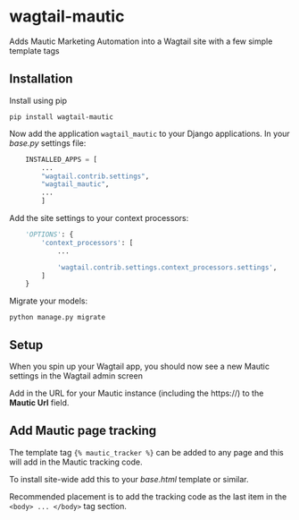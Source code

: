 # wagtail-mautic

Adds Mautic Marketing Automation into a Wagtail site with a few simple template tags

## Installation

Install using pip

    pip install wagtail-mautic

Now add the application `wagtail_mautic` to your Django applications. In your _base.py_ settings file:

```python
    INSTALLED_APPS = [
        ...
        "wagtail.contrib.settings",
        "wagtail_mautic",
        ...
        ]
```

Add the site settings to your context processors:

```python
    'OPTIONS': {
        'context_processors': [
            ...

            'wagtail.contrib.settings.context_processors.settings',
        ]
    }
```

Migrate your models:

    python manage.py migrate

## Setup

When you spin up your Wagtail app, you should now see a new Mautic settings in the Wagtail admin screen

Add in the URL for your Mautic instance (including the https://) to the **Mautic Url** field.

## Add Mautic page tracking

The template tag `{% mautic_tracker %}` can be added to any page and this will add in the Mautic tracking code.

To install site-wide add this to your _base.html_ template or similar.

Recommended placement is to add the tracking code as the last item in the `<body> ... </body>` tag section.
